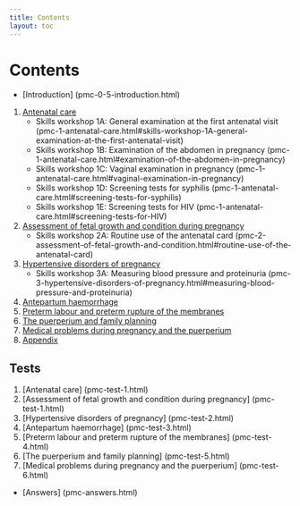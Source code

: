 ```yaml
---
title: Contents
layout: toc
---
```


# Contents

*	[Introduction] (pmc-0-5-introduction.html)

1.	[Antenatal care](pmc-1-antenatal-care.html)
	*	Skills workshop 1A: General examination at the first antenatal visit (pmc-1-antenatal-care.html#skills-workshop-1A-general-examination-at-the-first-antenatal-visit)
	*	Skills workshop 1B: Examination of the abdomen in pregnancy (pmc-1-antenatal-care.html#examination-of-the-abdomen-in-pregnancy)
	*	Skills workshop 1C: Vaginal examination in pregnancy (pmc-1-antenatal-care.html#vaginal-examination-in-pregnancy)
	*	Skills workshop 1D: Screening tests for syphilis (pmc-1-antenatal-care.html#screening-tests-for-syphilis)
	*	Skills workshop 1E: Screening tests for HIV (pmc-1-antenatal-care.html#screening-tests-for-HIV)
2.	[Assessment of fetal growth and condition during pregnancy](pmc-2-assessment-of-fetal-growth-and-condition.html)
	*	Skills workshop 2A: Routine use of the antenatal card (pmc-2-assessment-of-fetal-growth-and-condition.html#routine-use-of-the-antenatal-card)
3.	[Hypertensive disorders of pregnancy](pmc-3-hypertensive-disorders-of-pregnancy.html)
	*	Skills workshop 3A: Measuring blood pressure and proteinuria (pmc-3-hypertensive-disorders-of-pregnancy.html#measuring-blood-pressure-and-proteinuria)
4.	[Antepartum haemorrhage](pmc-4-antepartum-haemorrhage.html)
5.	[Preterm labour and preterm rupture of the membranes](pmc-5-preterm-labour-and-preterm-rupture-of-the-membranes.html)
6.	[The puerperium and family planning](pmc-6-the-puerperium-and-family-planning.html)
7.	[Medical problems during pregnancy and the puerperium](pmc-7-medical-problems-during-pregnancy-and-the-puerperium.html)
8.	[Appendix](pmc-8-appendix.html)

## Tests

1.	[Antenatal care] (pmc-test-1.html)
2.	[Assessment of fetal growth and condition during pregnancy] (pmc-test-1.html)
3.	[Hypertensive disorders of pregnancy] (pmc-test-2.html)
4.	[Antepartum haemorrhage] (pmc-test-3.html)
5.	[Preterm labour and preterm rupture of the membranes] (pmc-test-4.html)
6.	[The puerperium and family planning] (pmc-test-5.html)
7.	[Medical problems during pregnancy and the puerperium] (pmc-test-6.html)

*	[Answers] (pmc-answers.html)